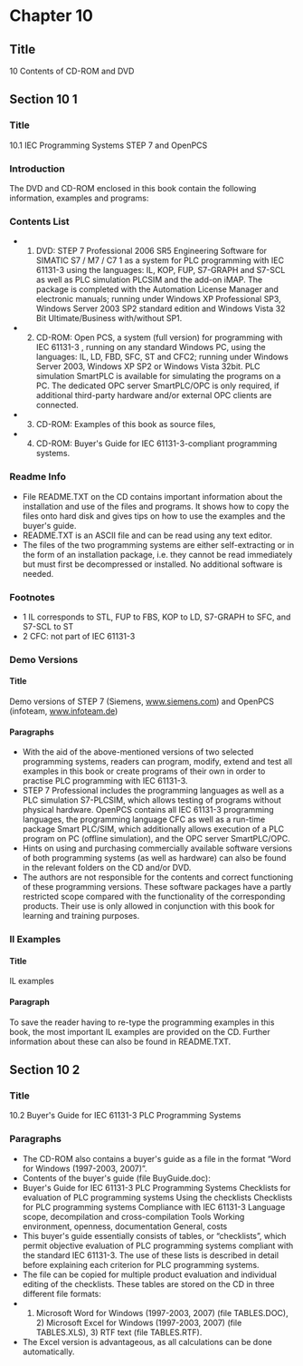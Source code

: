 # Chapter 10

## Title

10 Contents of CD-ROM and DVD

## Section 10 1

### Title

10.1 IEC Programming Systems STEP 7 and OpenPCS

### Introduction

The DVD and CD-ROM enclosed in this book contain the following information, examples and programs:

### Contents List

- 1. DVD: STEP 7 Professional 2006 SR5 Engineering Software for SIMATIC S7 / M7 / C7 1 as a system for PLC programming with IEC 61131-3 using the languages: IL, KOP, FUP, S7-GRAPH and S7-SCL as well as PLC simulation PLCSIM and the add-on iMAP. The package is completed with the Automation License Manager and electronic manuals; running under Windows XP Professional SP3, Windows Server 2003 SP2 standard edition and Windows Vista 32 Bit Ultimate/Business with/without SP1.
- 2. CD-ROM: Open PCS, a system (full version) for programming with IEC 61131-3 , running on any standard Windows PC, using the languages: IL, LD, FBD, SFC, ST and CFC2; running under Windows Server 2003, Windows XP SP2 or Windows Vista 32bit. PLC simulation SmartPLC is available for simulating the programs on a PC. The dedicated OPC server SmartPLC/OPC is only required, if additional third-party hardware and/or external OPC clients are connected.
- 3. CD-ROM: Examples of this book as source files,
- 4. CD-ROM: Buyer's Guide for IEC 61131-3-compliant programming systems.

### Readme Info

- File README.TXT on the CD contains important information about the installation and use of the files and programs. It shows how to copy the files onto hard disk and gives tips on how to use the examples and the buyer's guide.
- README.TXT is an ASCII file and can be read using any text editor.
- The files of the two programming systems are either self-extracting or in the form of an installation package, i.e. they cannot be read immediately but must first be decompressed or installed. No additional software is needed.

### Footnotes

- 1 IL corresponds to STL, FUP to FBS, KOP to LD, S7-GRAPH to SFC, and S7-SCL to ST
- 2 CFC: not part of IEC 61131-3

### Demo Versions

#### Title

Demo versions of STEP 7 (Siemens, www.siemens.com) and OpenPCS (infoteam, www.infoteam.de)

#### Paragraphs

- With the aid of the above-mentioned versions of two selected programming systems, readers can program, modify, extend and test all examples in this book or create programs of their own in order to practise PLC programming with IEC 61131-3.
- STEP 7 Professional includes the programming languages as well as a PLC simulation S7-PLCSIM, which allows testing of programs without physical hardware. OpenPCS contains all IEC 61131-3 programming languages, the programming language CFC as well as a run-time package Smart PLC/SIM, which additionally allows execution of a PLC program on PC (offline simulation), and the OPC server SmartPLC/OPC.
- Hints on using and purchasing commercially available software versions of both programming systems (as well as hardware) can also be found in the relevant folders on the CD and/or DVD.
- The authors are not responsible for the contents and correct functioning of these programming versions. These software packages have a partly restricted scope compared with the functionality of the corresponding products. Their use is only allowed in conjunction with this book for learning and training purposes.

### Il Examples

#### Title

IL examples

#### Paragraph

To save the reader having to re-type the programming examples in this book, the most important IL examples are provided on the CD. Further information about these can also be found in README.TXT.

## Section 10 2

### Title

10.2 Buyer's Guide for IEC 61131-3 PLC Programming Systems

### Paragraphs

- The CD-ROM also contains a buyer's guide as a file in the format “Word for Windows (1997-2003, 2007)”.
- Contents of the buyer's guide (file BuyGuide.doc):
- Buyer's Guide for IEC 61131-3 PLC Programming Systems Checklists for evaluation of PLC programming systems Using the checklists Checklists for PLC programming systems Compliance with IEC 61131-3 Language scope, decompilation and cross-compilation Tools Working environment, openness, documentation General, costs
- This buyer's guide essentially consists of tables, or “checklists”, which permit objective evaluation of PLC programming systems compliant with the standard IEC 61131-3. The use of these lists is described in detail before explaining each criterion for PLC programming systems.
- The file can be copied for multiple product evaluation and individual editing of the checklists. These tables are stored on the CD in three different file formats:
- 1. Microsoft Word for Windows (1997-2003, 2007) (file TABLES.DOC), 2) Microsoft Excel for Windows (1997-2003, 2007) (file TABLES.XLS), 3) RTF text (file TABLES.RTF).
- The Excel version is advantageous, as all calculations can be done automatically.
